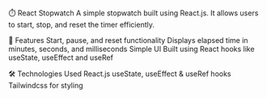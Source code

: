 ⏱️ React Stopwatch
A simple stopwatch built using React.js. It allows users to start, stop, and reset the timer efficiently.

🚀 Features
 Start, pause, and reset functionality
 Displays elapsed time in minutes, seconds, and milliseconds
 Simple UI
 Built using React hooks like useState, useEffect and useRef

🛠️ Technologies Used
React.js
useState, useEffect & useRef hooks
Tailwindcss for styling
